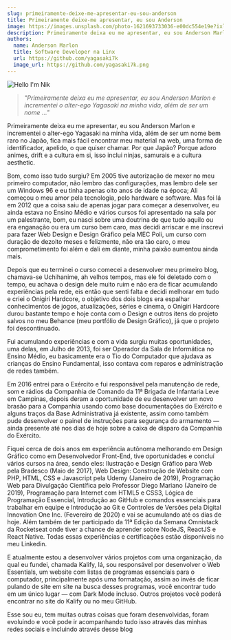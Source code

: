 ```yaml
---
slug: primeiramente-deixe-me-apresentar-eu-sou-anderson
title: Primeiramente deixe-me apresentar, eu sou Anderson
image: https://images.unsplash.com/photo-1621693733036-e00dc554e19e?ixlib=rb-4.0.3&ixid=MnwxMjA3fDB8MHxwaG90by1wYWdlfHx8fGVufDB8fHx8&auto=format&fit=crop&w=811&q=80
description: Primeiramente deixa eu me apresentar, eu sou Anderson Marlon e incrementei o alter-ego Yagasaki na minha vida, além de ser um nome …
authors:
  name: Anderson Marlon
  title: Software Developer na Linx
  url: https://github.com/yagasaki7k
  image_url: https://github.com/yagasaki7k.png
---
```


![](https://images.unsplash.com/photo-1621693733036-e00dc554e19e?ixlib=rb-4.0.3&ixid=MnwxMjA3fDB8MHxwaG90by1wYWdlfHx8fGVufDB8fHx8&auto=format&fit=crop&w=811&q=80 "Hello I'm Nik")

> _"Primeiramente deixa eu me apresentar, eu sou Anderson Marlon e incrementei o alter-ego Yagasaki na minha vida, além de ser um nome …"_

Primeiramente deixa eu me apresentar, eu sou Anderson Marlon e incrementei o alter-ego Yagasaki na minha vida, além de ser um nome bem raro no Japão, fica mais fácil encontrar meu material na web, uma forma de identificador, apelido, o que quiser chamar. Por que Japão? Porque adoro animes, drift e a cultura em si, isso inclui ninjas, samurais e a cultura aesthetic.

Bom, como isso tudo surgiu? Em 2005 tive autorização de mexer no meu primeiro computador, não lembro das configurações, mas lembro dele ser um Windows 96 e eu tinha apenas oito anos de idade na época; Ali começou o meu amor pela tecnologia, pelo hardware e software. Mas foi lá em 2012 que a coisa saiu de apenas jogar para começar a desenvolver, eu ainda estava no Ensino Médio e vários cursos foi apresentado na sala por um palestrante, bom, eu nasci sobre uma doutrina de que tudo aquilo ou era enganação ou era um curso bem caro, mas decidi arriscar e me inscrevi para fazer Web Design e Design Gráfico pela MEC Poli, um curso com duração de dezoito meses e felizmente, não era tão caro, o meu comprometimento foi além e dali em diante, minha paixão aumentou ainda mais.

Depois que eu terminei o curso comecei a desenvolver meu primeiro blog, chamava-se Uchihanime, ah velhos tempos, mas ele foi deletado com o tempo, eu achava o design dele muito ruim e não era de ficar acumulando experiências pela rede, eis então que senti falta e decidi melhorar em tudo e criei o Onigiri Hardcore, o objetivo dos dois blogs era espalhar conhecimentos de jogos, atualizações, séries e cinema, o Onigiri Hardcore durou bastante tempo e hoje conta com o Design e outros itens do projeto salvos no meu Behance (meu portfólio de Design Gráfico), já que o projeto foi descontinuado.

Fui acumulando experiências e com a vida surgiu muitas oportunidades, uma delas, em Julho de 2013, foi ser Operador da Sala de Informática no Ensino Médio, eu basicamente era o Tio do Computador que ajudava as crianças do Ensino Fundamental, isso contava com reparos e administração de redes também.

Em 2016 entrei para o Exército e fui responsável pela manutenção de rede, som e rádios da Companhia de Comando da 11ª Brigada de Infantaria Leve em Campinas, depois deram a oportunidade de eu desenvolver um novo brasão para a Companhia usando como base documentações do Exército e alguns traços da Base Administrativa já existente, assim como também pude desenvolver o painel de instruções para segurança do armamento — ainda presente até nos dias de hoje sobre a caixa de disparo da Companhia do Exército.

Fiquei cerca de dois anos em experiência autônoma melhorando em Design Gráfico como em Desenvolvedor Front-End, tive oportunidades e concluí vários cursos na área, sendo eles: Ilustração e Design Gráfico para Web pela Bradesco (Maio de 2017), Web Design: Construção de Website com PHP, HTML, CSS e Javascript pela Udemy (Janeiro de 2019), Programação Web para Divulgação Científica pelo Professor Diego Mariano (Janeiro de 2019), Programação para Internet com HTML5 e CSS3, Lógica de Programação Essencial, Introdução ao GitHub e comandos essenciais para trabalhar em equipe e Introdução ao Git e Controles de Versões pela Digital Innovation One Inc. (Fevereiro de 2020) e vai se acumulando até os dias de hoje. Além também de ter participado da 11ª Edição da Semana Omnistack da Rocketseat onde tiver a chance de aprender sobre NodeJS, ReactJS e React Native. Todas essas experiências e certificações estão disponíveis no meu Linkedin.

E atualmente estou a desenvolver vários projetos com uma organização, da qual eu fundei, chamada Kalify, lá, sou responsável por desenvolver o Web Essentials, um website com listas de programas essenciais para o computador, principalmente após uma formatação, assim ao invés de ficar pulando de site em site na busca desses programas, você encontrar tudo em um único lugar — com Dark Mode incluso. Outros projetos você poderá encontrar no site do Kalify ou no meu GitHub.

Esse sou eu, tem muitas outras coisas que foram desenvolvidas, foram evoluindo e você pode ir acompanhando tudo isso através das minhas redes sociais e incluindo através desse blog
